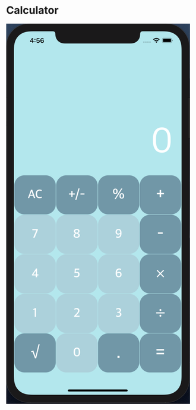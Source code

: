 # Calculator
![image](https://github.com/DmitryYatsyuk-dv/Calculator/blob/master/CalculatorTest/images/MainScreen.png?raw=true)
